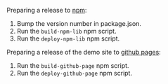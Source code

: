 Preparing a release to [npm](https://www.npmjs.com/package/react-clean-calendar):

1. Bump the version number in package.json.
1. Run the `build-npm-lib` npm script.
1. Run the `deploy-npm-lib` npm script.

Preparing a release of the demo site to [github pages](https://brennanr.github.io/react-clean-calendar/):

1. Run the `build-github-page` npm script.
1. Run the `deploy-github-page` npm script.
